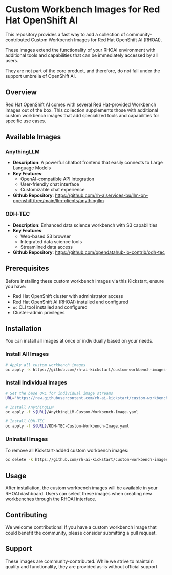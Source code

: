 # Custom Workbench Images for Red Hat OpenShift AI

This repository provides a fast way to add a collection of community-contributed Custom Workbench Images for Red Hat OpenShift AI (RHOAI).

These images extend the functionality of your RHOAI environment with additional tools and capabilities that can be immediately accessed by all users.

They are not part of the core product, and therefore, do not fall under the support umbrella of OpenShift AI.

## Overview

Red Hat OpenShift AI comes with several Red Hat-provided Workbench images out of the box. This collection supplements those with additional custom workbench images that add specialized tools and capabilities for specific use cases.

## Available Images

### AnythingLLM
- **Description**: A powerful chatbot frontend that easily connects to Large Language Models
- **Key Features**:
  - OpenAI-compatible API integration
  - User-friendly chat interface
  - Customizable chat experience
- **Github Repository**: https://github.com/rh-aiservices-bu/llm-on-openshift/tree/main/llm-clients/anythingllm

### ODH-TEC
- **Description**: Enhanced data science workbench with S3 capabilities
- **Key Features**:
  - Web-based S3 browser
  - Integrated data science tools
  - Streamlined data access
- **Github Repository**: https://github.com/opendatahub-io-contrib/odh-tec

## Prerequisites

Before installing these custom workbench images via this Kickstart, ensure you have:

- Red Hat OpenShift cluster with administrator access
- Red Hat OpenShift AI (RHOAI) installed and configured
- `oc` CLI tool installed and configured
- Cluster-admin privileges

## Installation

You can install all images at once or individually based on your needs.

### Install All Images

```bash
# Apply all custom workbench images
oc apply -k https://github.com/rh-ai-kickstart/custom-workbench-images-examples/imagestreams/
```

### Install Individual Images

```bash
# Set the base URL for individual image streams
URL='https://raw.githubusercontent.com/rh-ai-kickstart/custom-workbench-images-examples/refs/heads/main/imagestreams/'

# Install AnythingLLM
oc apply -f ${URL}/AnythingLLM-Custom-Workbench-Image.yaml

# Install ODH-TEC
oc apply -f ${URL}/ODH-TEC-Custom-Workbench-Image.yaml
```

### Uninstall Images

To remove all Kickstart-added custom workbench images:

```bash
oc delete -k https://github.com/rh-ai-kickstart/custom-workbench-images-examples/imagestreams/
```

## Usage

After installation, the custom workbench images will be available in your RHOAI dashboard. Users can select these images when creating new workbenches through the RHOAI interface.

## Contributing

We welcome contributions! If you have a custom workbench image that could benefit the community, please consider submitting a pull request.

## Support

These images are community-contributed. While we strive to maintain quality and functionality, they are provided as-is without official support.

